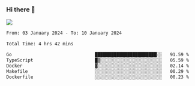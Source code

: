 ### Hi there 👋️

![](https://komarev.com/ghpvc/?username=Loner1024)

<!--START_SECTION:waka-->

```txt
From: 03 January 2024 - To: 10 January 2024

Total Time: 4 hrs 42 mins

Go                               ███████████████████████░░   91.59 %
TypeScript                       █▒░░░░░░░░░░░░░░░░░░░░░░░   05.59 %
Docker                           ▓░░░░░░░░░░░░░░░░░░░░░░░░   02.14 %
Makefile                         ░░░░░░░░░░░░░░░░░░░░░░░░░   00.29 %
Dockerfile                       ░░░░░░░░░░░░░░░░░░░░░░░░░   00.23 %
```

<!--END_SECTION:waka-->



